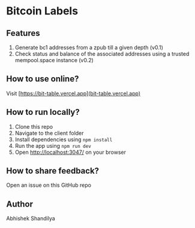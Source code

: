# Bitcoin Labels

## Features

1. Generate bc1 addresses from a zpub till a given depth (v0.1)
2. Check status and balance of the associated addresses using a trusted mempool.space instance (v0.2)

## How to use online?

Visit [https://bit-table.vercel.app](bit-table.vercel.app)

## How to run locally?

1. Clone this repo
2. Navigate to the client folder
3. Install dependencies using `npm install`
4. Run the app using `npm run dev`
5. Open [http://localhost:3047/](localhost:3047) on your browser

## How to share feedback?

Open an issue on this GitHub repo

## Author

Abhishek Shandilya
